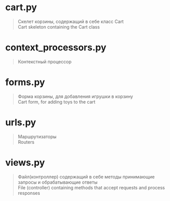 # cart.py
>Скелет корзины, содержащий в себе класс Cart<br/>
>Cart skeleton containing the Cart class
# context_processors.py
>Контекстный процессор
# forms.py
>Форма корзины, для добавления игрушки в корзину<br/>
>Cart form, for adding toys to the cart
# urls.py
>Маршрутизаторы<br/>
>Routers
# views.py
>Файл(контроллер) содержащий в себе методы принимающие запросы и обрабатывающие ответы<br/>
>File (controller) containing methods that accept requests and process responses
